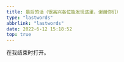 ```yaml
---
title: 最后的话（很高兴各位能发现这里，谢谢你们）
type: "lastwords"
abbrlink: "lastwords"
date: 2022-6-12 15:18:52
top: true
---
```


在我结束时打开。
